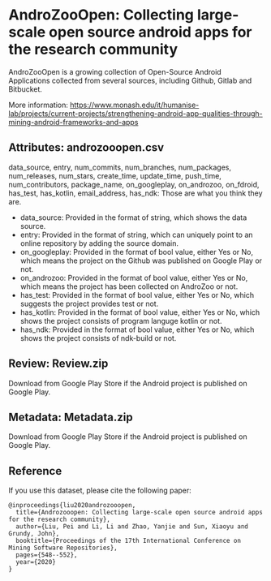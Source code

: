 # AndroZooOpen: Collecting large-scale open source android apps for the research community

AndroZooOpen is a growing collection of Open-Source Android Applications collected
from several sources, including Github, Gitlab and Bitbucket.

More information: https://www.monash.edu/it/humanise-lab/projects/current-projects/strengthening-android-app-qualities-through-mining-android-frameworks-and-apps

## Attributes: androzooopen.csv
data\_source, entry, num\_commits, num\_branches, num\_packages, num\_releases, num\_stars, create\_time, update\_time, push\_time, num\_contributors, package\_name, on\_googleplay, on\_androzoo, on\_fdroid, has\_test, has\_kotlin, email\_address, has\_ndk:  Those are what you think they are.

* data\_source: Provided in the format of string, which shows the data source.
* entry: Provided in the format of string, which can uniquely point to an online repository by adding the source domain.
* on\_googleplay: Provided in the format of bool value, either Yes or No, which means the project on the Github was published on Google Play or not.
* on\_androzoo: Provided in the format of bool value, either Yes or No, which means the project has been collected on AndroZoo or not.
* has\_test: Provided in the format of bool value, either Yes or No, which suggests the project provides test or not.
* has\_kotlin: Provided in the format of bool value, either Yes or No,  which shows the project consists of program languge kotlin or not.
* has\_ndk: Provided in the format of bool value, either Yes or No,  which shows the project consists of ndk-build or not.

## Review: Review.zip
Download from Google Play Store if the Android project is published on Google Play.

## Metadata: Metadata.zip
Download from Google Play Store if the Android project is published on Google Play.


## Reference
If you use this dataset, please cite the following paper:
```
@inproceedings{liu2020androzooopen,
  title={Androzooopen: Collecting large-scale open source android apps for the research community},
  author={Liu, Pei and Li, Li and Zhao, Yanjie and Sun, Xiaoyu and Grundy, John},
  booktitle={Proceedings of the 17th International Conference on Mining Software Repositories},
  pages={548--552},
  year={2020}
}
```
